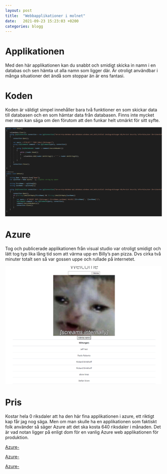 ```yaml
---
layout: post
title:  "Webbapplikationer i molnet"
date:   2021-09-23 15:23:03 +0200
categories: blogg
---
```


# Applikationen
Med den här applikationen kan du snabbt och smidigt skicka in namn i en databas och sen hämta ut alla namn som ligger där. Är otroligt användbar i många situationer det ändå som stoppar än är ens fantasi.


# Koden
Koden är väldigt simpel innehåller bara två funktioner en som skickar data till databasen och en som hämtar data från databasen. Finns inte mycket mer man kan säga om den förutom att den funkar helt utmärkt för sitt syfte.

![kod](https://raw.githubusercontent.com/brinkhoff98/brinkhoff98.github.io/main/docs/_posts/razorkod.png)


# Azure
Tog och publicerade applikationen från visual studio var otroligt smidigt och lätt tog typ lika lång tid som att värma upp en Billy’s pan pizza. Dvs cirka två minuter totalt sen så var gossen uppe och rullade på internetet.

![applikationen](https://raw.githubusercontent.com/brinkhoff98/brinkhoff98.github.io/main/docs/_posts/hemsida.png)


# Pris
Kostar hela 0 riksdaler att ha den här fina applikationen i azure, ett riktigt kap får jag nog säga. Men om man skulle ha en applikationen som faktiskt folk använder så säger Azure att det ska kosta 640 riksdaler i månaden. Det är vad notan ligger på enligt dom för en vanlig Azure web applikationen för produktion. 


[Azure-](https://razorpagesskola20210923170152.azurewebsites.net/?)

[Azure-](https://docs.microsoft.com/en-US/visualstudio/deployment/quickstart-deploy-to-azure?view=vs-2019)

[Azure-](https://code.visualstudio.com/docs/containers/app-service)
